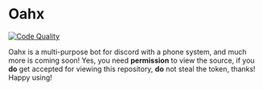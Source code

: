 # Oahx

<a href="https://github.com/FrostiiWeeb/Oahx" target="_blank">
<img alt="Code Quality" src="https://www.code-inspector.com/project/24262/status/svg">
</a>


Oahx is a multi-purpose bot for discord with a phone system, and much more is coming soon! Yes, you need **permission** to view the source, if you **do** get accepted for viewing this repository, **do** not steal the token, thanks! Happy using!